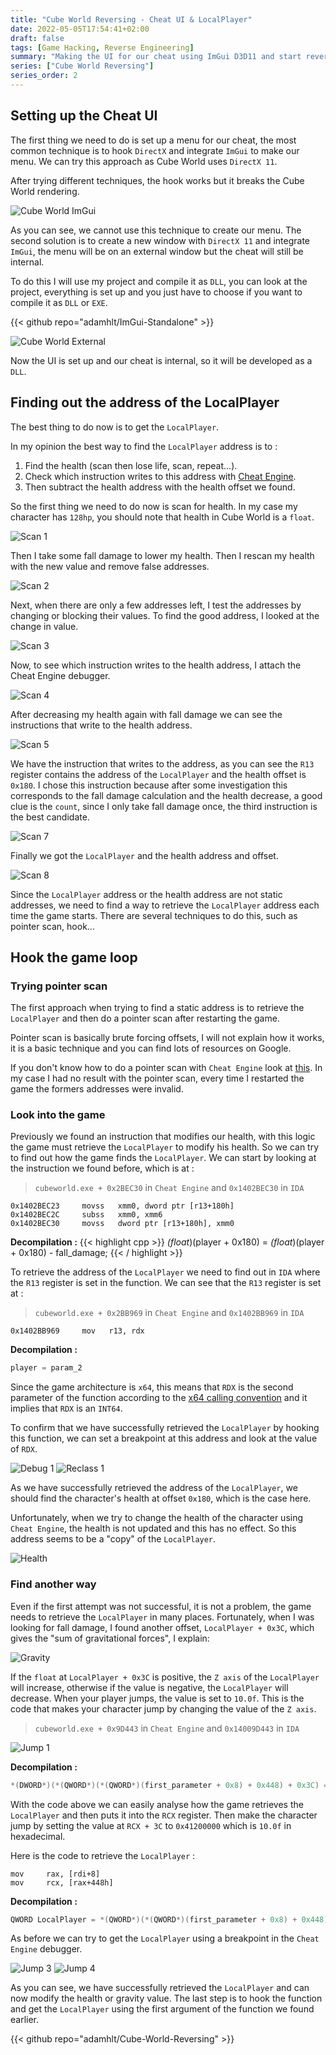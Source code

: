 ```yaml
---
title: "Cube World Reversing - Cheat UI & LocalPlayer"
date: 2022-05-05T17:54:41+02:00
draft: false
tags: [Game Hacking, Reverse Engineering]
summary: "Making the UI for our cheat using ImGui D3D11 and start reverse the game to retrieve the LocalPlayer to start implementing our cheat features."
series: ["Cube World Reversing"]
series_order: 2
---
```


## Setting up the Cheat UI
The first thing we need to do is set up a menu for our cheat, the most common technique is to hook `DirectX` and integrate `ImGui` to make our menu. We can try this approach as Cube World uses `DirectX 11`.

After trying different techniques, the hook works but it breaks the Cube World rendering.

![Cube World ImGui](https://user-images.githubusercontent.com/48086737/234317926-5d3b1c6b-d3a1-4dba-8ce3-42b2267d87c2.png "Cube World rendering breaks when `ImGui` menu is injected.")

As you can see, we cannot use this technique to create our menu. 
The second solution is to create a new window with `DirectX 11` and integrate `ImGui`, the menu will be on an external window but the cheat will still be internal.

To do this I will use my project and compile it as `DLL`, you can look at the project, everything is set up and you just have to choose if you want to compile it as `DLL` or `EXE`.

{{< github repo="adamhlt/ImGui-Standalone" >}}

![Cube World External](https://user-images.githubusercontent.com/48086737/234318016-42c862fc-acb2-4abf-8ead-718b92078717.png "Using external windows we keep the cheat internal and the rendering is fine.")

Now the UI is set up and our cheat is internal, so it will be developed as a `DLL`.

## Finding out the address of the LocalPlayer
The best thing to do now is to get the `LocalPlayer`.

In my opinion the best way to find the `LocalPlayer` address is to : 
 1. Find the health (scan then lose life, scan, repeat...).
 2. Check which instruction writes to this address with [Cheat Engine](https://www.cheatengine.org).
 3. Then subtract the health address with the health offset we found.

So the first thing we need to do now is scan for health. In my case my character has `128hp`, you should note that health in Cube World is a `float`.

![Scan 1](https://user-images.githubusercontent.com/48086737/234318143-61d79161-e3c3-4377-8f2b-626271d3ba9e.png "First scan for health in `Cheat Engine`.")

Then I take some fall damage to lower my health. Then I rescan my health with the new value and remove false addresses.

![Scan 2](https://user-images.githubusercontent.com/48086737/234318238-f30aee79-ccee-43d6-94f1-29529b069e90.png "A few addresses remain after several scans.")

Next, when there are only a few addresses left, I test the addresses by changing or blocking their values. To find the good address, I looked at the change in value.

![Scan 3](https://user-images.githubusercontent.com/48086737/234318277-0cd313c4-4778-4fab-b62f-e314a3b6d180.png "I kept the address which is valid and filled the life bar of my character.")

Now, to see which instruction writes to the health address, I attach the Cheat Engine debugger.

![Scan 4](https://user-images.githubusercontent.com/48086737/234318302-ae3d4add-d37a-46d5-b6be-8a5469b99556.png "The debugger is attached, we just need to change the health value to see instructions.")

After decreasing my health again with fall damage we can see the instructions that write to the health address.

![Scan 5](https://user-images.githubusercontent.com/48086737/234318333-ba1ace65-67ba-4297-87a7-a32c8a7afee4.png "Few instructions write to health address.")

We have the instruction that writes to the address, as you can see the `R13` register contains the address of the `LocalPlayer` and the health offset is `0x180`. I chose this instruction because after some investigation this corresponds to the fall damage calculation and the health decrease, a good clue is the `count`, since I only take fall damage once, the third instruction is the best candidate.

![Scan 7](https://user-images.githubusercontent.com/48086737/234318396-c3b94189-008f-4e75-850f-9ef7539fba53.png "Details of the instruction.")

Finally we got the `LocalPlayer` and the health address and offset.

![Scan 8](https://user-images.githubusercontent.com/48086737/234318425-0fde6666-7790-4427-b761-be56a6fd5136.png "Adress of the `LocalPlayer` in `Cheat Engine`.")

Since the `LocalPlayer` address or the health address are not static addresses, we need to find a way to retrieve the `LocalPlayer` address each time the game starts. There are several techniques to do this, such as pointer scan, hook...

##  Hook the game loop
### Trying pointer scan
The first approach when trying to find a static address is to retrieve the `LocalPlayer` and then do a pointer scan after restarting the game.

Pointer scan is basically brute forcing offsets, I will not explain how it works, it is a basic technique and you can find lots of resources on Google.

If you don't know how to do a pointer scan with `Cheat Engine` look at [this](https://guidedhacking.com/threads/cheat-engine-how-to-pointer-scan-with-pointermaps.9739/). In my case I had no result with the pointer scan, every time I restarted the game the formers addresses were invalid.

### Look into the game
Previously we found an instruction that modifies our health, with this logic the game must retrieve the `LocalPlayer` to modify his health. So we can try to find out how the game finds the `LocalPlayer`. We can start by looking at the instruction we found before, which is at :

> `cubeworld.exe + 0x2BEC30` in `Cheat Engine` and `0x1402BEC30` in `IDA`

```
0x1402BEC23     movss   xmm0, dword ptr [r13+180h]
0x1402BEC2C     subss   xmm0, xmm6  
0x1402BEC30     movss   dword ptr [r13+180h], xmm0
```
**Decompilation :**
{{< highlight cpp >}}
*(float*)(player + 0x180) = *(float*)(player + 0x180) - fall_damage;
{{< / highlight >}}

To retrieve the address of the `LocalPlayer` we need to find out in `IDA` where the `R13` register is set in the function. We can see that the `R13` register is set at :
> `cubeworld.exe + 0x2BB969` in `Cheat Engine` and `0x1402BB969` in `IDA`

```
0x1402BB969     mov   r13, rdx
```
**Decompilation :**
``` cpp
player = param_2
```

Since the game architecture is `x64`, this means that `RDX` is the second parameter of the function according to the [x64 calling convention](https://docs.microsoft.com/fr-fr/cpp/build/x64-calling-convention?view=msvc-170) and it implies that `RDX` is an `INT64`.

To confirm that we have successfully retrieved the `LocalPlayer` by hooking this function, we can set a breakpoint at this address and look at the value of `RDX`.

![Debug 1](https://user-images.githubusercontent.com/48086737/234318503-75ad246c-c1df-465c-9403-db23aa4f7e8c.png "Breakpoint hit in the `Cheat Engine` debugger.")
![Reclass 1](https://user-images.githubusercontent.com/48086737/234318576-b04393c4-cd58-4709-8545-80247429c9a1.png "Analysis of the retrieved address in `ReClass.NET`.")

As we have successfully retrieved the address of the `LocalPlayer`, we should find the character's health at offset `0x180`, which is the case here.

Unfortunately, when we try to change the health of the character using `Cheat Engine`, the health is not updated and this has no effect. So this address seems to be a "copy" of the `LocalPlayer`.

![Health](https://user-images.githubusercontent.com/48086737/234318629-5fe66b8c-cc75-4af7-be24-f4794b3846de.png "Trying to change the value of the character's health, using `Cheat Engine`.")

### Find another way
Even if the first attempt was not successful, it is not a problem, the game needs to retrieve the `LocalPlayer` in many places. Fortunately, when I was looking for fall damage, I found another offset, `LocalPlayer + 0x3C`, which gives the "sum of gravitational forces", I explain:

![Gravity](https://user-images.githubusercontent.com/48086737/234318732-236c09dc-83a6-4f8e-9d81-33555aed3591.png "Scheme representing the sum of the gravitational forces.")

If the `float` at `LocalPlayer + 0x3C` is positive, the `Z axis` of the `LocalPlayer` will increase, otherwise if the value is negative, the `LocalPlayer` will decrease. When your player jumps, the value is set to `10.0f`. This is the code that makes your character jump by changing the value of the `Z axis`.

> `cubeworld.exe + 0x9D443` in `Cheat Engine` and `0x14009D443` in `IDA`

![Jump 1](https://user-images.githubusercontent.com/48086737/234318870-3d7e24ac-9a2a-4da5-9720-8a866950ffc2.png "Instructions that make your character jump.")

**Decompilation :**
``` cpp
*(DWORD*)(*(QWORD*)(*(QWORD*)(first_parameter + 0x8) + 0x448) + 0x3C) = 10.0f;
```

With the code above we can easily analyse how the game retrieves the `LocalPlayer` and then puts it into the `RCX` register. Then make the character jump by setting the value at `RCX + 3C` to `0x41200000` which is `10.0f` in hexadecimal.

Here is the code to retrieve the `LocalPlayer` :

```
mov     rax, [rdi+8]
mov     rcx, [rax+448h]
```

**Decompilation :**
``` cpp
QWORD LocalPlayer = *(QWORD*)(*(QWORD*)(first_parameter + 0x8) + 0x448);
```

As before we can try to get the `LocalPlayer` using a breakpoint in the `Cheat Engine` debugger.

![Jump 3](https://user-images.githubusercontent.com/48086737/234318937-467651c5-3ab2-420e-a157-52e4e2db243e.png "Breakpoint hit in the `Cheat Engine` debugger.")
![Jump 4](https://user-images.githubusercontent.com/48086737/234318950-1b409354-102e-4210-b817-5958a5bae6af.png "`LocalPlayer` view in `ReClass.NET`.")

As you can see, we have successfully retrieved the `LocalPlayer` and can now modify the health or gravity value. The last step is to hook the function and get the `LocalPlayer` using the first argument of the function we found earlier.

{{< github repo="adamhlt/Cube-World-Reversing" >}}
